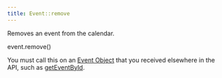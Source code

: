 ```yaml
---
title: Event::remove
---
```


Removes an event from the calendar.

<div class='spec' markdown='1'>
event.remove()
</div>

You must call this on an [Event Object](event-object) that you received elsewhere in the API, such as [getEventById](getEventById).
